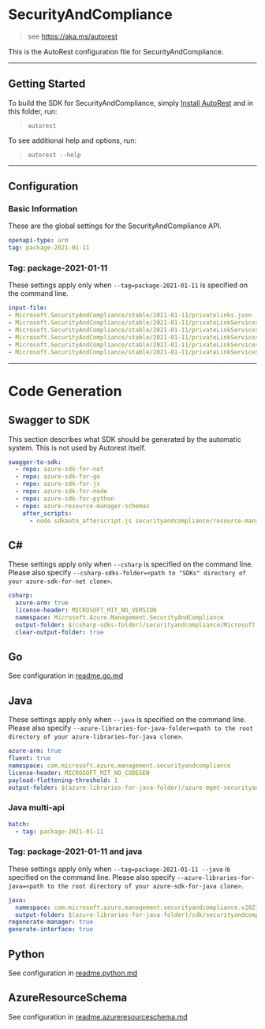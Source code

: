 # SecurityAndCompliance

> see https://aka.ms/autorest

This is the AutoRest configuration file for SecurityAndCompliance.



---
## Getting Started
To build the SDK for SecurityAndCompliance, simply [Install AutoRest](https://aka.ms/autorest/install) and in this folder, run:

> `autorest`

To see additional help and options, run:

> `autorest --help`
---

## Configuration



### Basic Information
These are the global settings for the SecurityAndCompliance API.

``` yaml
openapi-type: arm
tag: package-2021-01-11
```


### Tag: package-2021-01-11

These settings apply only when `--tag=package-2021-01-11` is specified on the command line.

``` yaml $(tag) == 'package-2021-01-11'
input-file:
- Microsoft.SecurityAndCompliance/stable/2021-01-11/privatelinks.json
- Microsoft.SecurityAndCompliance/stable/2021-01-11/privateLinkServicesForEDMUpload.json
- Microsoft.SecurityAndCompliance/stable/2021-01-11/privateLinkServicesForM365ComplianceCenter.json
- Microsoft.SecurityAndCompliance/stable/2021-01-11/privateLinkServicesForM365SecurityCenter.json
- Microsoft.SecurityAndCompliance/stable/2021-01-11/privateLinkServicesForO365ManagementActivityAPI.json
- Microsoft.SecurityAndCompliance/stable/2021-01-11/privateLinkServicesForSCCPowershell.json
```

---
# Code Generation


## Swagger to SDK

This section describes what SDK should be generated by the automatic system.
This is not used by Autorest itself.

``` yaml $(swagger-to-sdk)
swagger-to-sdk:
  - repo: azure-sdk-for-net
  - repo: azure-sdk-for-go
  - repo: azure-sdk-for-js
  - repo: azure-sdk-for-node
  - repo: azure-sdk-for-python
  - repo: azure-resource-manager-schemas
    after_scripts:
      - node sdkauto_afterscript.js securityandcompliance/resource-manager
```

## C#

These settings apply only when `--csharp` is specified on the command line.
Please also specify `--csharp-sdks-folder=<path to "SDKs" directory of your azure-sdk-for-net clone>`.

``` yaml $(csharp)
csharp:
  azure-arm: true
  license-header: MICROSOFT_MIT_NO_VERSION
  namespace: Microsoft.Azure.Management.SecurityAndCompliance
  output-folder: $(csharp-sdks-folder)/securityandcompliance/Microsoft.Azure.Management.SecurityAndCompliance/src/Generated
  clear-output-folder: true
```

## Go

See configuration in [readme.go.md](./readme.go.md)

## Java

These settings apply only when `--java` is specified on the command line.
Please also specify `--azure-libraries-for-java-folder=<path to the root directory of your azure-libraries-for-java clone>`.

``` yaml $(java)
azure-arm: true
fluent: true
namespace: com.microsoft.azure.management.securityandcompliance
license-header: MICROSOFT_MIT_NO_CODEGEN
payload-flattening-threshold: 1
output-folder: $(azure-libraries-for-java-folder)/azure-mgmt-securityandcompliance
```

### Java multi-api

``` yaml $(java) && $(multiapi)
batch:
  - tag: package-2021-01-11
```

### Tag: package-2021-01-11 and java

These settings apply only when `--tag=package-2021-01-11 --java` is specified on the command line.
Please also specify `--azure-libraries-for-java=<path to the root directory of your azure-sdk-for-java clone>`.

``` yaml $(tag) == 'package-2021-01-11' && $(java) && $(multiapi)
java:
  namespace: com.microsoft.azure.management.securityandcompliance.v2021_01_11
  output-folder: $(azure-libraries-for-java-folder)/sdk/securityandcompliance/mgmt-v2021_01_11
regenerate-manager: true
generate-interface: true
```

## Python

See configuration in [readme.python.md](./readme.python.md)



## AzureResourceSchema

See configuration in [readme.azureresourceschema.md](./readme.azureresourceschema.md)

